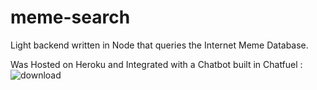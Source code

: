
# meme-search
Light backend written in Node that queries the Internet Meme Database.

Was Hosted on Heroku and Integrated with a Chatbot built in Chatfuel :
![download](https://user-images.githubusercontent.com/33147933/132969952-0789c041-9e69-4690-ab85-0e7871c5519d.png)


